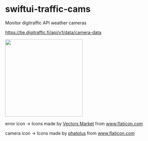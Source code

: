 # swiftui-traffic-cams
Monitor digitraffic API weather cameras

https://tie.digitraffic.fi/api/v1/data/camera-data

<p float="left" >
  <img src=https://github.com/kariIT/swiftui-traffic-cams/blob/master/demo.gif width=250px>
</p>

<p float="left" >
  error icon -> Icons made by <a href="https://www.flaticon.com/authors/vectors-market" title="Vectors Market">Vectors Market</a> from <a href="https://www.flaticon.com/" title="Flaticon"> www.flaticon.com</a>
</p>
<p float="left" >
  camera icon -> Icons made by <a href="https://www.flaticon.com/authors/phatplus" title="phatplus">phatplus</a> from <a href="https://www.flaticon.com/" title="Flaticon">www.flaticon.com</a>
</p>
